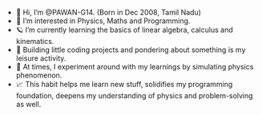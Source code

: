 - 👋 Hi, I’m @PAWAN-G14. (Born in Dec 2008, Tamil Nadu)
- 👀 I’m interested in Physics, Maths and Programming.
- 🪐 I’m currently learning the basics of linear algebra, calculus and kinematics.
- 🔧 Building little coding projects and pondering about something is my leisure activity.
- 🧪 At times, I experiment around with my learnings by simulating physics phenomenon.
- 📈 This habit helps me learn new stuff, solidifies my programming foundation, deepens my understanding of physics and problem-solving as well.

<!---
PAWAN-G14/PAWAN-G14 is a ✨ special ✨ repository because its `README.md` (this file) appears on your GitHub profile.
You can click the Preview link to take a look at your changes.
--->
